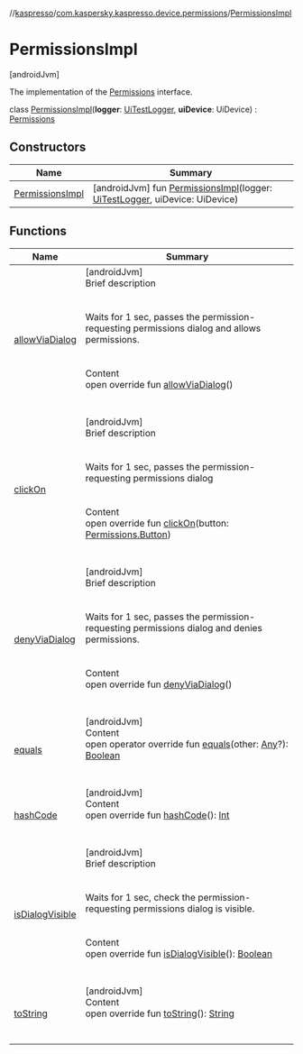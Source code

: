 //[kaspresso](../../index.md)/[com.kaspersky.kaspresso.device.permissions](../index.md)/[PermissionsImpl](index.md)



# PermissionsImpl  
 [androidJvm] 

The implementation of the [Permissions](../-permissions/index.md) interface.

class [PermissionsImpl](index.md)(**logger**: [UiTestLogger](../../com.kaspersky.kaspresso.logger/-ui-test-logger/index.md), **uiDevice**: UiDevice) : [Permissions](../-permissions/index.md)   


## Constructors  
  
|  Name|  Summary| 
|---|---|
| [PermissionsImpl](-permissions-impl.md)|  [androidJvm] fun [PermissionsImpl](-permissions-impl.md)(logger: [UiTestLogger](../../com.kaspersky.kaspresso.logger/-ui-test-logger/index.md), uiDevice: UiDevice)   <br>


## Functions  
  
|  Name|  Summary| 
|---|---|
| [allowViaDialog](allow-via-dialog.md)| [androidJvm]  <br>Brief description  <br><br><br>Waits for 1 sec, passes the permission-requesting permissions dialog and allows permissions.<br><br>  <br>Content  <br>open override fun [allowViaDialog](allow-via-dialog.md)()  <br><br><br>
| [clickOn](click-on.md)| [androidJvm]  <br>Brief description  <br><br><br>Waits for 1 sec, passes the permission-requesting permissions dialog<br><br>  <br>Content  <br>open override fun [clickOn](click-on.md)(button: [Permissions.Button](../-permissions/-button/index.md))  <br><br><br>
| [denyViaDialog](deny-via-dialog.md)| [androidJvm]  <br>Brief description  <br><br><br>Waits for 1 sec, passes the permission-requesting permissions dialog and denies permissions.<br><br>  <br>Content  <br>open override fun [denyViaDialog](deny-via-dialog.md)()  <br><br><br>
| [equals](https://kotlinlang.org/api/latest/jvm/stdlib/kotlin/-any/equals.html)| [androidJvm]  <br>Content  <br>open operator override fun [equals](https://kotlinlang.org/api/latest/jvm/stdlib/kotlin/-any/equals.html)(other: [Any](https://kotlinlang.org/api/latest/jvm/stdlib/kotlin/-any/index.html)?): [Boolean](https://kotlinlang.org/api/latest/jvm/stdlib/kotlin/-boolean/index.html)  <br><br><br>
| [hashCode](https://kotlinlang.org/api/latest/jvm/stdlib/kotlin/-any/hash-code.html)| [androidJvm]  <br>Content  <br>open override fun [hashCode](https://kotlinlang.org/api/latest/jvm/stdlib/kotlin/-any/hash-code.html)(): [Int](https://kotlinlang.org/api/latest/jvm/stdlib/kotlin/-int/index.html)  <br><br><br>
| [isDialogVisible](is-dialog-visible.md)| [androidJvm]  <br>Brief description  <br><br><br>Waits for 1 sec, check the permission-requesting permissions dialog is visible.<br><br>  <br>Content  <br>open override fun [isDialogVisible](is-dialog-visible.md)(): [Boolean](https://kotlinlang.org/api/latest/jvm/stdlib/kotlin/-boolean/index.html)  <br><br><br>
| [toString](https://kotlinlang.org/api/latest/jvm/stdlib/kotlin/-any/to-string.html)| [androidJvm]  <br>Content  <br>open override fun [toString](https://kotlinlang.org/api/latest/jvm/stdlib/kotlin/-any/to-string.html)(): [String](https://kotlinlang.org/api/latest/jvm/stdlib/kotlin/-string/index.html)  <br><br><br>

